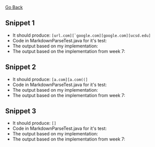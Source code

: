 [Go Back](https://bridgettezagrebin.github.io/cse15l-lab-reports/)

## Snippet 1
* It should produce: 
``` [url.com][`google.com][google.com][ucsd.edu] ```
* Code in MarkdownParseTest.java for it's test:
* The output based on my implementation:
* The output based on the implementation from week 7:

## Snippet 2
* It should produce: 
``` [a.com][a.com((] ```
* Code in MarkdownParseTest.java for it's test:
* The output based on my implementation:
* The output based on the implementation from week 7:

## Snippet 3
* It should produce: 
``` [] ```
* Code in MarkdownParseTest.java for it's test:
* The output based on my implementation:
* The output based on the implementation from week 7:

